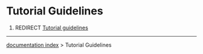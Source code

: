 # Tutorial Guidelines
1.  REDIRECT [Tutorial guidelines](Tutorial_guidelines.md)

---
[documentation index](../README.md) > Tutorial Guidelines
